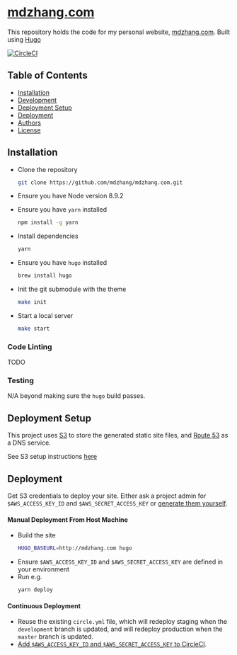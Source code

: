 # [mdzhang.com](http://mdzhang.com)

This repository holds the code for my personal website, [mdzhang.com](http://mdzhang.com). Built using [Hugo](https://gohugo.io/)

[![CircleCI](https://circleci.com/gh/mdzhang/mdzhang.com.svg?style=shield)](https://circleci.com/gh/mdzhang/mdzhang.com)

## Table of Contents

* [Installation](#installation)
* [Development](#development)
* [Deployment Setup](#deployment-setup)
* [Deployment](#deployment)
* [Authors](#authors)
* [License](#license)

## Installation

* Clone the repository
    ```sh
    git clone https://github.com/mdzhang/mdzhang.com.git
    ```

* Ensure you have Node version 8.9.2

* Ensure you have `yarn` installed
    ```sh
    npm install -g yarn
    ```

* Install dependencies
    ```sh
    yarn
    ```

* Ensure you have `hugo` installed
    ```sh
    brew install hugo
    ```

* Init the git submodule with the theme
    ```sh
    make init
    ```

* Start a local server
    ```sh
    make start
    ```

### Code Linting

TODO

### Testing

N/A beyond making sure the `hugo` build passes.

## Deployment Setup

This project uses [S3](https://aws.amazon.com/s3/) to store the generated static site files, and [Route 53](https://aws.amazon.com/route53/) as a DNS service.

See S3 setup instructions [here](http://docs.aws.amazon.com/AmazonS3/latest/dev/website-hosting-custom-domain-walkthrough.html)

## Deployment

Get S3 credentials to deploy your site. Either ask a project admin for `$AWS_ACCESS_KEY_ID` and `$AWS_SECRET_ACCESS_KEY` or [generate them yourself](http://docs.aws.amazon.com/IAM/latest/UserGuide/id_credentials_access-keys.html#Using_CreateAccessKey).

#### Manual Deployment From Host Machine

* Build the site
    ```sh
    HUGO_BASEURL=http://mdzhang.com hugo
    ```
* Ensure `$AWS_ACCESS_KEY_ID` and `$AWS_SECRET_ACCESS_KEY` are defined in your environment
* Run e.g.
    ```sh
    yarn deploy
    ```

#### Continuous Deployment

* Reuse the existing `circle.yml` file, which will redeploy staging when the `development` branch is updated, and will redeploy production when the `master` branch is updated.
* [Add `$AWS_ACCESS_KEY_ID` and `$AWS_SECRET_ACCESS_KEY` to CircleCI](https://circleci.com/docs/environment-variables/#setting-environment-variables-for-all-commands-without-adding-them-to-git
).
